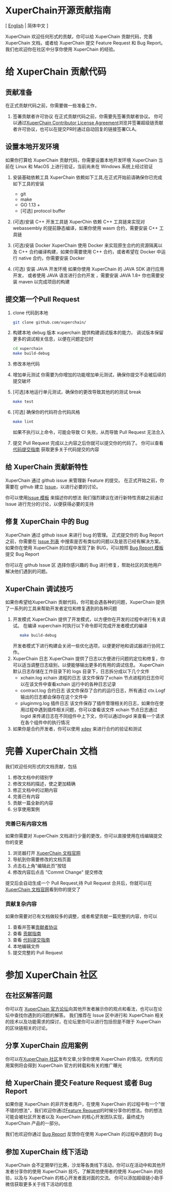 # XuperChain开源贡献指南

[ [English](https://github.com/xuperchain/xuperchain/blob/master/CONTRIBUTING.md) | 简体中文 ]

XuperChain 欢迎任何形式的贡献，你可以给 XuperChain 贡献代码，完善 XuperChain 文档，或者给 XuperChain 提交 Feature Request 和 Bug Report。
我们也欢迎你在社区中分享你使用 XuperChain 的经验。

# 给 XuperChain 贡献代码
## 贡献准备
在正式贡献代码之前，你需要做一些准备工作，

1. 签署贡献者许可协议
在正式贡献代码之前，你需要先签署贡献者协议。
你可以通过[XuperChain Contributor License Agreement](https://cla-assistant.io/xuperchain/xuperchain)浏览并签署超级链贡献者许可协议，也可以在提交PR时通过自动回复的链接签署CLA。

<!-- 2. [可选]对代码进行签名 -->


## 设置本地开发环境
如果你打算给 XuperChain 贡献代码，你需要设置本地开发环境
XuperChain 当前在 Linux 和 MacOS 上进行验证，当前尚未在 Windows 系统上经过验证
1. 安装基础依赖工具
   XuperChain 依赖如下工具,在正式开始前请确保你已完成如下工具的安装
   - git
   - make
   - GO 1.13 +
   - [可选] protocol buffer 

2. (可选)安装 C++ 开发工具链
    XuperChin 依赖 C++ 工具链来实现对 webassembly 的提前静态编译，如果你使用 wasm 合约，需要安装 C++ 工具链
3. (可选)安装 Docker
    XuperChain 使用 Docker 来实现原生合约的资源隔离以及 C++ 合约编译构建，如果你需要使用 C++ 合约，或者希望在 Docker 中运行 native 合约，你需要安装 Docker  
4. (可选) 安装 JAVA 开发环境
    如果你使用 XuperChain 的 JAVA SDK 进行应用开发， 或者使用 JAVA 语言进行合约开发 ，需要安装 JAVA 1.8+
    你也需要安装 maven 以完成项目的构建


## 提交第一个Pull Request

1. clone 代码到本地
   ``` bash
   git clone github.com/xuperchain/
   ```
2. 构建本地 debug 版本
   xuperchain 提供构建调试版本的能力， 调试版本保留更多的调试相关信息，以便在问题定位时
    ``` bash
    cd xuperchain 
    make build-debug
    ```

3. 修改本地代码
4. 增加单元测试
   你需要为你增加的功能增加单元测试，确保你提交不会被后续的提交破坏
5. [可选]本地运行单元测试，确保你的更改导致其他的的测试 break
   ``` bash 
   make test
   ```

6. [可选] 确保你的代码符合代码风格
   ```bash
   make lint 
   ```
    如果不执行以上命令，可能会导致 CI 失败，从而导致 Pull Request 无法合入

7. 提交 Pull Request
   完成以上内容之后你就可以提交你的代码了。
   你可以查看 [代码提交指南](https://xuper.baidu.com/n/xuperdoc/contribution/pull_requests.html) 获取更多关于代码提交的内容


<!-- ## Pull Request 规范 -->
<!-- XuperChain 通过 github 标准PR(Pull Request)流程接受代码贡献。请首先fork代码库，将修复代码提交到fork的代码库，并提交一个PR到XuperChain。代码维护人员会在收到PR后，对你提交的代码进行Code Review，并在确认没问题后合入主干代码。

请使用下述模板提交 pull request：

* PR中代码修改的目的是什么？
* 简要描述你解决此问题的方案。

所有的PR需要对应到issue，并在PR描述中附带对应的issue编号。你提交的PR需要首先通过CI流程验证以降低引入新问题的可能，之后还需要通过至少两位代码维护人员的Review，这可能需要一定时间，请你耐心等待。 -->




## 给 XuperChain 贡献新特性 

XuperChain 通过 github issue 来管理新 Feature 的提交。
在正式开始之前，你需要在 github 建立 [Issue](https://github.com/xuperchain/xuperchain/issues)，以进行必要的讨论。

你可以使用[Issue 模板](https://github.com/xuperchain/xuperchain/issues/new?assignees=&labels=&template=xuperchain-feature-request-template.md&title=) 来描述你的想法
我们强烈建议在进行新特性贡献之前通过 Issue 进行充分的讨论，以便获得必要的支持

## 修复 XuperChain 中的 Bug

XuperChain 通过 github issue 来进行 bug 的管理。
正式提交你的 Bug Report 之前，你需要在 [Issue 列表](https://github.com/xuperchain/xuperchain/pulls) 中搜索是否有类似的问题以及是否已经有解决方案。如果你在使用 XuperChain 的过程中发现了新 BUG，可以按照 [Bug Report 模板](https://github.com/xuperchain/xuperchain/issues/new?assignees=&labels=&template=xuperchain-bug-template.md&title=)提交 Bug Report

你可以在 github Issue 区 选择你感兴趣的 Bug 进行修复，帮助社区的其他用户解决他们遇到的问题。

<!-- 我们建议在进行修复前通过 github issue 进行充分讨论，以便获得更好的支持 -->

<!-- ## 开发 XuperChain 插件
XuperChain 通过动态内核技术，实现核心组件的可以插拔, 实现核心组件的插件化支持，你可以为XuperChain 贡献插件，优秀的插件实现将有机会被合到 XuperChain 主线代码中

## 为 XuperChain 语言 SDK 贡献
XuperChain 当前提供了 GO， JAVA，Python, JavaScript 的语言 SDK， 你可以给 XuperChain 贡献其他语言的 SDK 或者完善现有 SDK 的功能

如果你希望给新的语言贡献 SDK，或者实现一套新的语言SDK，你需要阅读以下内容
合约 SDK 设计 -->

## XuperChain 调试技巧

如果你希望给XuperChain 贡献代码，你可能会遇各种的问题，XuperChain 提供了一系列的工具来帮助开发者定位和修复遇到的各种问题
1. 开发模式
   XuperChain 提供了开发模式，以方便你在开发的过程中进行有关调试。
   在编译 xuperchain 时执行以下命令即可完成开发者模式的编译
   ```bash
      make build-debug 
   ```
   开发者模式下进行构建会关闭一些优化选项，以便更好地和调试器进行协同工作。
   <!-- 开发者模式的主要区别在于 -->
   <!-- a. 关闭内联以便和调试器更好地配合
   b. 日志级别调整为 debug 以输出更多的调试信息
   c. 使用 ixvm 以加快合约的部署
   d. 采用 single 共识避免 xxxx
   e. 打开 pprof 调试工具以
   f. 关闭原生合约健康检查，以便 attach 到合约进程 -->
2. XuperChain 日志
   XuperChain 提供了日志以方便进行问题的定位和修复，你可以适当调整日志级别，以便能够输出更多的有用的调试信息。
   XuperChain 默认日志存储在工作目录下的 logs 目录下，日志拆分成以下几个文件
   - xchain.log xchain 进程的日志
    该文件保存了xchain 节点进程的日志你可以在该文件中查看xchain 运行中的各种日志记录
   - contract.log 合约日志
    该文件保存了合约的运行日志，所有通过 ctx.Logf 输出的日志都会保存在这个文件中
   - pluginmrg.log 插件日志
    该文件保存了插件管理相关的日志，如果你在使用过程中遇到插件相关问题，你可以查看该文件
    xchain 节点日志通过 logid 来传递日志在不同组件中上下文，你可以通过logid 来查看一个请求在各个组件中的执行情况
3. 如果你是合约开发者，你可以使用 [xdev](https://github.com/xuperchain/xdev) 来进行合约的验证和测试
<!-- 4. IDE 调试
   如果你在开发过程中希望使用 IDE 进行断点调试，你可以使用 XuperChain 
   
   a. 使用 GoLand 调试 XuperChain 
   b. 使用 VSCode 调试 XuperChain 
   c. 调试原生合约 -->


   <!--  should keep in sync with docs repo README -->
# 完善 XuperChain 文档
我们欢迎任何形式的文档贡献，包括
1. 修改文档中的错别字
2. 修改文档的描述，使之更加精确
3. 修正文档中的过期内容
4. 完善已有内容
5. 贡献一篇全新的内容
6. 分享使用案例


### 完善已有内容文档
如果你需要对 XuperChain 文档进行少量的更改，你可以直接使用在线编辑提交你的变更
1. 浏览器打开 [XuperChain 文档官网](https://xuper.baidu.com/n/xuperdoc/index.html)
2. 导航到你需要修改的文档页面
3. 点击右上角"编辑此页"按钮
4. 修改内容后点击 "Commit Change" 提交修改

提交后会自动生成一个 Pull Request,待 Pull Request 合并后，你就可以在 [XuperChain 文档官网](https://xuper.baidu.com/n/xuperdoc/index.html)看到你的提交了

### 贡献复杂内容
如果你需要对已有文档做较多的调整，或者希望贡献一篇完整的内容，你可以
1. 查看并签署[贡献者协议](https://cla-assistant.io/xuperchain/xuperchain)
2. 查看 [贡献指南](https://github.com/xuperchain/xuperchain/blob/master/CONTRIBUTING.md)
3. 查看 [代码提交指南](https://xuper.baidu.com/n/xuperdoc/contribution/pull_requests.html)
4. 本地编辑文件
5. 提交完整的 Pull Request


# 参加 XuperChain 社区
## 在社区解答问题

你可以在 [XuperChain 官方论坛](https://developer.baidu.com/singleTagPage.html?tagId=49&type=QUESTION)向其他开发者展示你的观点和看法，也可以在论坛中查找你遇到的问题的解答。
我们推荐在 Issue 区中进行和 XuperChain 相关的技术以及功能需求的探讨，在论坛里你可以进行包括但是不限于 XuperChain 的区块链相关的讨论。

## 分享 XuperChain 应用案例
你可以在[XuperChain 社区](https://developer.baidu.com/article.html#/articleHomePage)发布文章,分享你使用 XuperChain 的情况。优秀的应用案例将会得到 XuperChain 官方的转载和有关的推广曝光
<!-- 参加 XuperChain SIG(特别兴趣小组) -->


## 给 XuperChain 提交 Feature Request 或者 Bug Report
如果你是 XuperChain 的非开发者用户，在使用 XuperChain 的过程中有一个"很不错的想法"，我们欢迎你通过[Feature Request](https://github.com/xuperchain/xuperchain/issues/new?assignees=&labels=&template=xuperchain-feature-request-template.md&title=)的时候分享你的想法。你的想法可能会被社区开发者以及 XuperChain 的核心开发团队实现，最终成为 XuperChain 产品的一部分。

我们也欢迎你通过 [Bug Report](https://github.com/xuperchain/xuperchain/issues/new?assignees=&labels=&template=xuperchain-bug-template.md&title=) 反馈你在使用 XuperChain 的过程中遇到的 Bug 

## 参加 XuperChain 线下活动

XuperChain 会不定期举行比赛，沙龙等各类线下活动，你可以在活动中和其他开发者分享你的使用 XuperChain 技巧，了解其他使用者的使用 XuperChain 的经验，以及与 XuperChain 的核心开发者面对面的交流。
你可以添加超级链小助手微信获取更多关于线下活动的信息


<!-- ## Commit Message 规范(Pull Request 规范) -->


